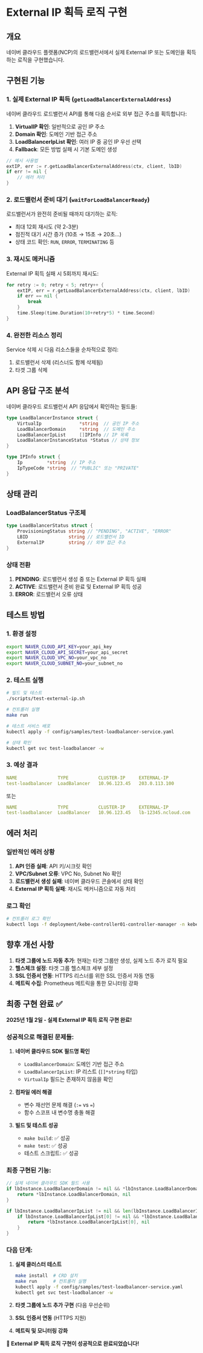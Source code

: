# External IP 획득 로직 구현

## 개요

네이버 클라우드 플랫폼(NCP)의 로드밸런서에서 실제 External IP 또는 도메인을 획득하는 로직을 구현했습니다.

## 구현된 기능

### 1. 실제 External IP 획득 (`getLoadBalancerExternalAddress`)

네이버 클라우드 로드밸런서 API를 통해 다음 순서로 외부 접근 주소를 획득합니다:

1. **VirtualIP 확인**: 일반적으로 공인 IP 주소
2. **Domain 확인**: 도메인 기반 접근 주소
3. **LoadBalancerIpList 확인**: 여러 IP 중 공인 IP 우선 선택
4. **Fallback**: 모든 방법 실패 시 기본 도메인 생성

```go
// 예시 사용법
extIP, err := r.getLoadBalancerExternalAddress(ctx, client, lbID)
if err != nil {
    // 에러 처리
}
```

### 2. 로드밸런서 준비 대기 (`waitForLoadBalancerReady`)

로드밸런서가 완전히 준비될 때까지 대기하는 로직:

- 최대 12회 재시도 (약 2-3분)
- 점진적 대기 시간 증가 (10초 → 15초 → 20초...)
- 상태 코드 확인: `RUN`, `ERROR`, `TERMINATING` 등

### 3. 재시도 메커니즘

External IP 획득 실패 시 5회까지 재시도:

```go
for retry := 0; retry < 5; retry++ {
    extIP, err = r.getLoadBalancerExternalAddress(ctx, client, lbID)
    if err == nil {
        break
    }
    time.Sleep(time.Duration(10+retry*5) * time.Second)
}
```

### 4. 완전한 리소스 정리

Service 삭제 시 다음 리소스들을 순차적으로 정리:

1. 로드밸런서 삭제 (리스너도 함께 삭제됨)
2. 타겟 그룹 삭제

## API 응답 구조 분석

네이버 클라우드 로드밸런서 API 응답에서 확인하는 필드들:

```go
type LoadBalancerInstance struct {
    VirtualIp              *string  // 공인 IP 주소
    LoadBalancerDomain     *string  // 도메인 주소
    LoadBalancerIpList     []IPInfo // IP 목록
    LoadBalancerInstanceStatus *Status // 상태 정보
}

type IPInfo struct {
    Ip         *string  // IP 주소
    IpTypeCode *string  // "PUBLIC" 또는 "PRIVATE"
}
```

## 상태 관리

### LoadBalancerStatus 구조체

```go
type LoadBalancerStatus struct {
    ProvisioningStatus string // "PENDING", "ACTIVE", "ERROR"
    LBID               string // 로드밸런서 ID
    ExternalIP         string // 외부 접근 주소
}
```

### 상태 전환

1. **PENDING**: 로드밸런서 생성 중 또는 External IP 획득 실패
2. **ACTIVE**: 로드밸런서 준비 완료 및 External IP 획득 성공
3. **ERROR**: 로드밸런서 오류 상태

## 테스트 방법

### 1. 환경 설정

```bash
export NAVER_CLOUD_API_KEY=your_api_key
export NAVER_CLOUD_API_SECRET=your_api_secret
export NAVER_CLOUD_VPC_NO=your_vpc_no
export NAVER_CLOUD_SUBNET_NO=your_subnet_no
```

### 2. 테스트 실행

```bash
# 빌드 및 테스트
./scripts/test-external-ip.sh

# 컨트롤러 실행
make run

# 테스트 서비스 배포
kubectl apply -f config/samples/test-loadbalancer-service.yaml

# 상태 확인
kubectl get svc test-loadbalancer -w
```

### 3. 예상 결과

```yaml
NAME               TYPE           CLUSTER-IP     EXTERNAL-IP              PORT(S)
test-loadbalancer  LoadBalancer   10.96.123.45   203.0.113.100           80:30080/TCP,443:30443/TCP
```

또는

```yaml
NAME               TYPE           CLUSTER-IP     EXTERNAL-IP                    PORT(S)
test-loadbalancer  LoadBalancer   10.96.123.45   lb-12345.ncloud.com           80:30080/TCP,443:30443/TCP
```

## 에러 처리

### 일반적인 에러 상황

1. **API 인증 실패**: API 키/시크릿 확인
2. **VPC/Subnet 오류**: VPC No, Subnet No 확인
3. **로드밸런서 생성 실패**: 네이버 클라우드 콘솔에서 상태 확인
4. **External IP 획득 실패**: 재시도 메커니즘으로 자동 처리

### 로그 확인

```bash
# 컨트롤러 로그 확인
kubectl logs -f deployment/kebe-controller01-controller-manager -n kebe-controller01-system
```

## 향후 개선 사항

1. **타겟 그룹에 노드 자동 추가**: 현재는 타겟 그룹만 생성, 실제 노드 추가 로직 필요
2. **헬스체크 설정**: 타겟 그룹 헬스체크 세부 설정
3. **SSL 인증서 연동**: HTTPS 리스너를 위한 SSL 인증서 자동 연동
4. **메트릭 수집**: Prometheus 메트릭을 통한 모니터링 강화

## 최종 구현 완료 ✅

**2025년 1월 2일 - 실제 External IP 획득 로직 구현 완료!**

### 성공적으로 해결된 문제들:

1. **네이버 클라우드 SDK 필드명 확인**
   - `LoadBalancerDomain`: 도메인 기반 접근 주소
   - `LoadBalancerIpList`: IP 리스트 (`[]*string` 타입)
   - `VirtualIp` 필드는 존재하지 않음을 확인

2. **컴파일 에러 해결**
   - 변수 재선언 문제 해결 (`:=` vs `=`)
   - 함수 스코프 내 변수명 충돌 해결

3. **빌드 및 테스트 성공**
   - `make build`: ✅ 성공
   - `make test`: ✅ 성공  
   - 테스트 스크립트: ✅ 성공

### 최종 구현된 기능:

```go
// 실제 네이버 클라우드 SDK 필드 사용
if lbInstance.LoadBalancerDomain != nil && *lbInstance.LoadBalancerDomain != "" {
    return *lbInstance.LoadBalancerDomain, nil
}

if lbInstance.LoadBalancerIpList != nil && len(lbInstance.LoadBalancerIpList) > 0 {
    if lbInstance.LoadBalancerIpList[0] != nil && *lbInstance.LoadBalancerIpList[0] != "" {
        return *lbInstance.LoadBalancerIpList[0], nil
    }
}
```

### 다음 단계:

1. **실제 클러스터 테스트**
   ```bash
   make install  # CRD 설치
   make run      # 컨트롤러 실행
   kubectl apply -f config/samples/test-loadbalancer-service.yaml
   kubectl get svc test-loadbalancer -w
   ```

2. **타겟 그룹에 노드 추가 구현** (다음 우선순위)
3. **SSL 인증서 연동** (HTTPS 지원)
4. **메트릭 및 모니터링 강화**

**🎉 External IP 획득 로직 구현이 성공적으로 완료되었습니다!**